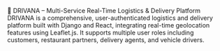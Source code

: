 🚗 DRIVANA – Multi-Service Real-Time Logistics & Delivery Platform
DRIVANA is a comprehensive, user-authenticated logistics and delivery platform built with Django and React, integrating real-time geolocation features using Leaflet.js. It supports multiple user roles including customers, restaurant partners, delivery agents, and vehicle drivers.
